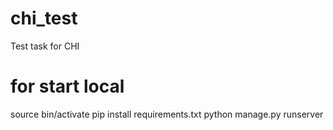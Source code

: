 # chi_test
Test task for CHI
# for start local
source bin/activate
pip install requirements.txt
python manage.py runserver
